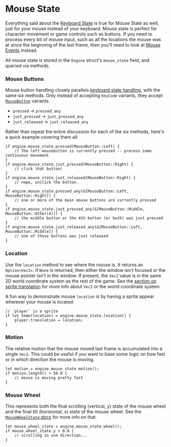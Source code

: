 # Mouse State

Everything said about the [Keyboard State](105-keyboard-state.md) is true for Mouse State as well, just for your mouse instead of your keyboard. Mouse state is perfect for character movement or game controls such as buttons. If you need to process every bit of mouse input, such as all the locations the mouse was at since the beginning of the last frame, then you'll need to look at [Mouse Events](120-mouse-events.md) instead.

All mouse state is stored in the `Engine` struct's `mouse_state` field, and queried via methods.

### Mouse Buttons

Mouse button handling closely parallels [keyboard state handling](105-keyboard-state.md), with the same six methods. Only instead of accepting `KeyCode` variants, they accept [`MouseButton`](https://docs.rs/rusty_engine/latest/rusty_engine/mouse/enum.MouseButton.html) variants.

- `pressed` -> `pressed_any`
- `just_pressed` -> `just_pressed_any`
- `just_released` -> `just_released_any`

Rather than repeat the entire discussion for each of the six methods, here's a quick example covering them all:

```rust,ignored
if engine.mouse_state.pressed(MouseButton::Left) {
    // The left mousebutton is currently pressed -- process some continuous movement
}
if engine.mouse_state.just_pressed(MouseButton::Right) {
    // click that button!
}
if engine.mouse_state.just_released(MouseButton::Right) {
    // nope, unclick the button.
}
if engine.mouse_state.pressed_any(&[MouseButton::Left, MouseButton::Right]) {
    // one or more of the main mouse buttons are currently pressed
}
if engine.mouse_state.just_pressed_any(&[MouseButton::Middle, MouseButton::Other(4)]) {
    // the middle button or the 4th button (or both) was just pressed
}
if engine.mouse_state.just_released_any(&[MouseButton::Left, MouseButton::Middle]) {
    // one of those buttons was just released
}
```

### Location

Use the `location` method to see where the mouse is. It returns an `Option<Vec2>`. If `None` is returned, then either the window isn't focused or the mouse pointer isn't in the window. If present, the `Vec2` value is in the same 2D world coordinate system as the rest of the game. See the [section on sprite translation](60-sprite-placement.html) for more info about `Vec2` or the world coordinate system.

A fun way to demonstrate mouse `location` is by having a sprite appear wherever your mouse is located:

```rust,ignored
// `player` is a sprite
if let Some(location) = engine.mouse_state.location() {
    player.translation = location;
}
```

### Motion

The relative motion that the mouse moved last frame is accumulated into a single `Vec2`. This could be useful if you want to base some logic on how fast or in which direction the mouse is moving.

```rust,ignored
let motion = engine.mouse_state.motion();
if motion.length() > 50.0 {
    // mouse is moving pretty fast
}
```

### Mouse Wheel

This represents both the final scrolling (vertical, y) state of the mouse wheel and the final tilt (horizontal, x) state of the mouse wheel. See the [`MouseWheelState` docs](https://docs.rs/rusty_engine/latest/rusty_engine/mouse/struct.MouseWheelState.html) for more info on that.

```rust,ignored
let mouse_wheel_state = engine.mouse_state.wheel();
if mouse_wheel_state.y > 0.0 {
    // scrolling in one direction...
}
```


